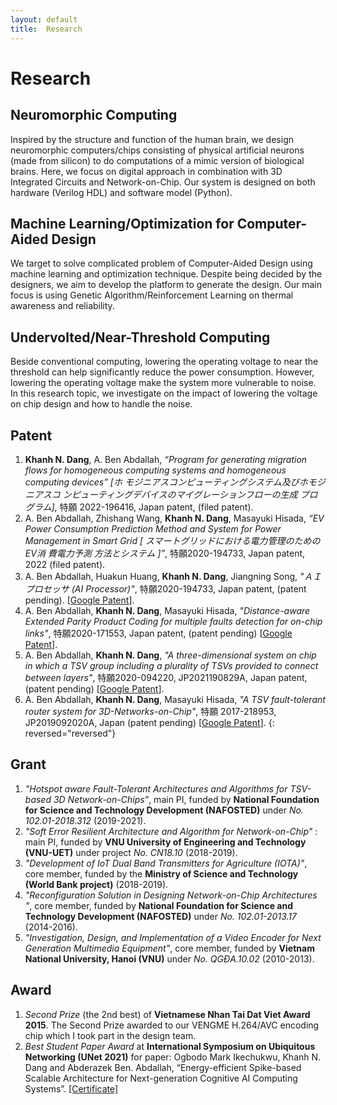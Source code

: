 ```yaml
---
layout: default
title:  Research
---
```

# Research 

## Neuromorphic Computing
Inspired by the structure and function of the human brain, we design neuromorphic computers/chips consisting of physical artificial neurons (made from silicon) to do computations of a mimic version of biological brains. Here, we focus on digital approach in combination with 3D Integrated Circuits and Network-on-Chip. Our system is designed on both hardware (Verilog HDL) and software model (Python). 

## Machine Learning/Optimization for Computer-Aided Design
We target to solve complicated problem of Computer-Aided Design using machine learning and optimization technique. Despite being decided by the designers, we aim to develop the platform to generate the design. Our main focus is  using Genetic Algorithm/Reinforcement Learning on thermal awareness and reliability.

## Undervolted/Near-Threshold Computing
Beside conventional computing, lowering the operating voltage to near the threshold can help significantly reduce the power consumption. However, lowering the operating voltage make the system more vulnerable to noise. In this research topic, we investigate on the impact of lowering the voltage on chip design and how to handle the noise.

<!-- For prospective GT undergraduate and graduate students, please visit my office if you have any questions about the research topics. Please send me an email to arrange the appointment.  
{: .announce} -->

## Patent

1. **Khanh N. Dang**, A. Ben Abdallah, *“Program for generating migration flows for homogeneous computing systems and homogeneous computing devices” [ホ モジニアスコンピューティングシステム及びホモジニアスコ ンピューティングデバイスのマイグレーションフローの生成 プログラム]*, 特願 2022-196416, Japan patent, (filed patent).
1. A. Ben Abdallah, Zhishang Wang, **Khanh N. Dang**, Masayuki Hisada, *“EV Power Consumption Prediction Method and System for Power Management in Smart Grid [ スマートグリッドにおける電力管理のためのEV消 費電力予測 方法とシステム ]”*, 特願2020-194733, Japan patent, 2022 (filed patent).
1. A. Ben Abdallah, Huakun Huang, **Khanh N. Dang**, Jiangning Song, *"ＡＩプロセッサ (AI Processor)"*, 特願2020-194733, Japan patent, (patent pending).  \[[Google Patent](https://patents.google.com/patent/JP2022083341A/en)\].
2.  A. Ben Abdallah, **Khanh N. Dang**, Masayuki Hisada, *"Distance-aware Extended Parity Product Coding for multiple faults detection for on-chip links"*, 特願2020-171553, Japan patent, (patent pending) \[[Google Patent](https://patents.google.com/patent/JP2021190829A/en)\].
3. A. Ben Abdallah, **Khanh N. Dang**, *"A three-dimensional system on chip in which a TSV group including a plurality of TSVs provided to connect between layers"*, 特願2020-094220, JP2021190829A, Japan patent, (patent pending) \[[Google Patent](https://patents.google.com/patent/JP2022063152A/)\].
4. A. Ben Abdallah, **Khanh N. Dang**, Masayuki Hisada, *"A TSV fault-tolerant router system for 3D-Networks-on-Chip"*, 特願 2017-218953,
JP2019092020A, Japan (patent pending) \[[Google Patent](https://patents.google.com/patent/JP2019092020A/en)\].
{: reversed="reversed"}

## Grant

1. *"Hotspot aware Fault-Tolerant Architectures and Algorithms for TSV-based 3D Network-on-Chips"*, main PI, funded by **National Foundation for Science and Technology Development (NAFOSTED)** under *No. 102.01-2018.312* (2019-2021).
1. *"Soft Error Resilient Architecture and Algorithm for Network-on-Chip"* : main PI, funded by **VNU University of Engineering and Technology (VNU-UET)** under project *No. CN18.10* (2018-2019).
1. *"Development of IoT Dual Band Transmitters for Agriculture (IOTA)"*, core member, funded by the **Ministry of Science and Technology (World Bank project)** (2018-2019).
1. *"Reconfiguration Solution in Designing Network-on-Chip Architectures "*, core member, funded by **National Foundation for Science and Technology Development (NAFOSTED)** under *No. 102.01-2013.17* (2014-2016).
1. *"Investigation, Design, and Implementation of a Video Encoder for Next Generation Multimedia Equipment"*, core member, funded by  **Vietnam National University, Hanoi (VNU)** under *No. QGĐA.10.02* (2010-2013).

## Award

1. *Second Prize* (the 2nd best) of **Vietnamese Nhan Tai Dat Viet Award 2015**. The Second Prize awarded to our VENGME H.264/AVC encoding chip which I took part in the design team.
2. *Best Student Paper Award* at **International Symposium on Ubiquitous Networking (UNet 2021)** for paper:
Ogbodo Mark Ikechukwu, Khanh N. Dang and Abderazek Ben. Abdallah, “Energy-efficient Spike-based Scalable Architecture for Next-generation Cognitive AI Computing Systems”.  [\[Certificate\]](assets/awards/2021-Unet.jpg)

